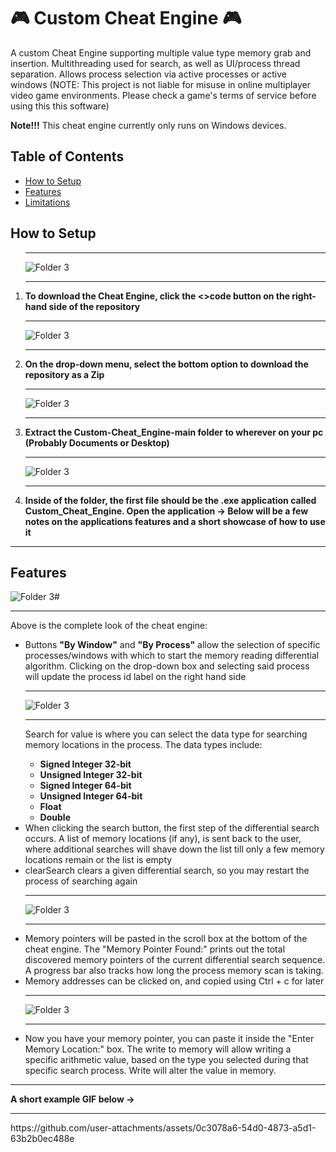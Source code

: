 # 🎮 Custom Cheat Engine 🎮

<div>

  <p>A custom Cheat Engine supporting multiple value type memory grab and insertion. Multithreading used for search, as well as UI/process thread separation. Allows process selection via active processes or active windows (NOTE: This project is not liable for misuse in online multiplayer video game environments. Please check a game's terms of service before using this this software)</p>

  <p><b>Note!!!</b> This cheat engine currently only runs on Windows devices.</p>
</div>

<div>
   <h2>Table of Contents</h2>
  <ul>
    <li><a href="#Setup">How to Setup</a></li>
    <li><a href="#Features">Features</a></li>
    <li><a href="Limitations">Limitations</a></li>
  </ul>
</div>

<div>
  <h2 id="Setup">How to Setup</h2>

  <ol>
    <div>
    <hr>
    <img src="Readme_Image's/Instruct_One.jpg" alt="Folder 3" style="max-width:100%;">
    <hr>
    <li><b>To download the Cheat Engine, click the <>code button on the right-hand side of the repository</b></li>
    </div>
    <div>
    <hr>
    <img src="Readme_Image's/Instruct_Two.jpg" alt="Folder 3" style="max-width:100%;">
    <hr>
    <li><b>On the drop-down menu, select the bottom option to download the repository as a Zip</b></li>
    </div>
    <div>
    <hr>
    <img src="Readme_Image's/Instruct_Four.jpg" alt="Folder 3" style="max-width:100%;">
    <hr>
    <li><b>Extract the Custom-Cheat_Engine-main folder to wherever on your pc (Probably Documents or Desktop)</b></li>
    </div>
    <div>
    <hr>
    <img src="Readme_Image's/Instruct_Five.jpg" alt="Folder 3" style="max-width:100%;">
    <hr>
    <li><b>Inside of the folder, the first file should be the .exe application called Custom_Cheat_Engine. Open the application -> Below will be a few notes on the applications features and a short showcase of how to use it</b></li>
    </div>
  </ol>
</div>
<hr>
      
<div>
  <h2 id="Features">Features</h2>
  <img src="Readme_Image's/Feature_One.jpg" alt="Folder 3" style="max-width:100%;">#
  <hr>
  <p>Above is the complete look of the cheat engine:</p>
  <ul>
    <li>Buttons <b>"By Window"</b> and <b>"By Process"</b> allow the selection of specific processes/windows with which to start the memory reading differential algorithm. Clicking on the drop-down box and selecting said process will update the process id label on the right hand side</li>
  <hr>
  <img src="Readme_Image's/Feature_Three.jpg" alt="Folder 3" style="max-width:100%;">  
  <hr>
  <p>Search for value is where you can select the data type for searching memory locations in the process. The data types include:</p>
    <ul>
      <li><b>Signed Integer 32-bit</b></li>
      <li><b>Unsigned Integer 32-bit</b></li>
      <li><b>Signed Integer 64-bit</b></li>
      <li><b>Unsigned Integer 64-bit</b></li>
      <li><b>Float</b></li>
      <li><b>Double</b></li>
    </ul>
    <li>When clicking the search button, the first step of the differential search occurs. A list of memory locations (if any), is sent back to the user, where additional searches will shave down the list till only a few memory locations remain or the list is empty</li>
    <li>clearSearch clears a given differential search, so you may restart the process of searching again</li>
  <hr>
  <img src="Readme_Image's/Feature_Seven.jpg" alt="Folder 3" style="max-width:100%;">  
  <hr>
  <li>Memory pointers will be pasted in the scroll box at the bottom of the cheat engine. The "Memory Pointer Found:" prints out the total discovered memory pointers of the current differential search sequence. A progress bar also tracks how long the process memory scan is taking.</li>
  <li>Memory addresses can be clicked on, and copied using Ctrl + c for later</li>
  <hr>
  <img src="Readme_Image's/Feature_Six.jpg" alt="Folder 3" style="max-width:100%;">  
  <hr>
  <li>Now you have your memory pointer, you can paste it inside the "Enter Memory Location:" box. The write to memory will allow writing a specific arithmetic value, based on the type you selected during that specific search process. Write will alter the value in memory.</li>
  </ul>
  <hr>

<p><b>A short example GIF below -></b></p>
</div>

<div>
  <hr>
  https://github.com/user-attachments/assets/0c3078a6-54d0-4873-a5d1-63b2b0ec488e
</div>
